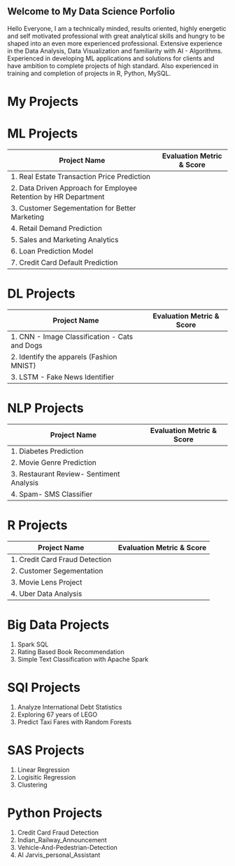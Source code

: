 ## Welcome to My Data Science Porfolio

Hello Everyone, I am a technically minded, results oriented, highly energetic and self motivated professional with great analytical skills and hungry to be shaped into an even more experienced professional. Extensive experience in the Data Analysis, Data Visualization and familiarity with AI - Algorithms. Experienced in developing ML applications and solutions for clients and have ambition to complete projects of high standard. Also experienced in training and completion of projects in R, Python, MySQL.

# My Projects

# ML Projects
|**Project Name** | **Evaluation Metric & Score** |
| --- | --- |
|1. Real Estate Transaction Price Prediction |
|2. Data Driven Approach for Employee Retention by HR Department |
|3. Customer Segementation for Better Marketing |
|4. Retail Demand Prediction |
|5. Sales and Marketing Analytics |
|6. Loan Prediction Model |
|7. Credit Card Default Prediction |
 
# DL Projects
|**Project Name** | **Evaluation Metric & Score** |
| --- | --- |
|1. CNN - Image Classification - Cats and Dogs |
|2. Identify the apparels (Fashion MNIST) |
|3. LSTM - Fake News Identifier |

# NLP Projects
|**Project Name** | **Evaluation Metric & Score** |
| --- | --- |
|1. Diabetes Prediction |
|2. Movie Genre Prediction |
|3. Restaurant Review- Sentiment Analysis |
|4. Spam- SMS Classifier |

# R Projects
|**Project Name** | **Evaluation Metric & Score** |
| --- | --- |
|1. Credit Card Fraud Detection |
|2. Customer Segementation |
|3. Movie Lens Project |
|4. Uber Data Analysis |

# Big Data Projects
1. Spark SQL
2. Rating Based Book Recommendation
3. Simple Text Classification with Apache Spark

# SQl Projects
1. Analyze International Debt Statistics
2. Exploring 67 years of LEGO
3. Predict Taxi Fares with Random Forests

# SAS Projects
1. Linear Regression
2. Logisitic Regression
3. Clustering

# Python Projects
1. Credit Card Fraud Detection
2. Indian_Railway_Announcement
3. Vehicle-And-Pedestrian-Detection
4. AI Jarvis_personal_Assistant
